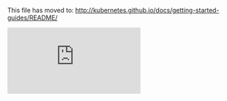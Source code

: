 <!-- BEGIN MUNGE: UNVERSIONED_WARNING -->


<!-- END MUNGE: UNVERSIONED_WARNING -->

This file has moved to: http://kubernetes.github.io/docs/getting-started-guides/README/




<!-- BEGIN MUNGE: IS_VERSIONED -->
<!-- TAG IS_VERSIONED -->
<!-- END MUNGE: IS_VERSIONED -->


<!-- BEGIN MUNGE: GENERATED_ANALYTICS -->
[![Analytics](https://kubernetes-site.appspot.com/UA-36037335-10/GitHub/docs/getting-started-guides/README.md?pixel)]()
<!-- END MUNGE: GENERATED_ANALYTICS -->
